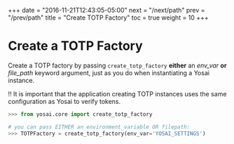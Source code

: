 +++
date = "2016-11-21T12:43:05-05:00"
next = "/next/path"
prev = "/prev/path"
title = "Create TOTP Factory"
toc = true
weight = 10 
+++

# Create a TOTP Factory

Create a TOTP factory by passing ``create_totp_factory`` **either** an *env_var*
**or** *file_path* keyword argument, just as you do when instantiating a Yosai instance.

!! It is important that the application creating TOTP instances uses the same configuration as Yosai to verify tokens.

```python
>>> from yosai.core import create_totp_factory

# you can pass EITHER an environment_variable OR filepath:
>>> TOTPFactory = create_totp_factory(env_var='YOSAI_SETTINGS')
```
